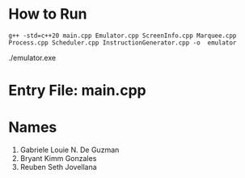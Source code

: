 # How to Run
    g++ -std=c++20 main.cpp Emulator.cpp ScreenInfo.cpp Marquee.cpp Process.cpp Scheduler.cpp InstructionGenerator.cpp -o  emulator 
   ./emulator.exe

# Entry File: main.cpp

# Names
1. Gabriele Louie N. De Guzman
2. Bryant Kimm Gonzales
3. Reuben Seth Jovellana

